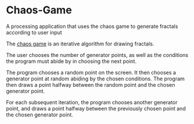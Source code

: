 # Chaos-Game
A processing application that uses the chaos game to generate fractals according to user input

The <a href="https://en.wikipedia.org/wiki/Chaos_game">chaos game</a> is an iterative algorithm for drawing fractals.

The user chooses the number of generator points, as well as the conditions the program must abide by in choosing the next point.

The program chooses a random point on the screen.  It then chooses a generator point at random abiding by the chosen conditions.
The program then draws a point halfway between the random point and the chosen generator point.

For each subsequent iteration, the program chooses another generator point, and draws a point halfway between the previously
chosen point and the chosen generator point.
